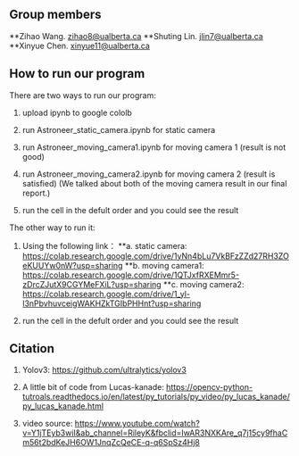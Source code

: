 ## Group members
**Zihao Wang. zihao8@ualberta.ca
**Shuting Lin. jlin7@ualberta.ca
**Xinyue Chen. xinyue11@ualberta.ca

## How to run our program
There are two ways to run our program:
1. upload ipynb to google cololb

2. run Astroneer_static_camera.ipynb for static camera

3. run Astroneer_moving_camera1.ipynb for moving camera 1 (result is not good)

4. run Astroneer_moving_camera2.ipynb for moving camera 2 (result is satisfied)
(We talked about both of the moving camera result in our final report.)

5. run the cell in the defult order and you could see the result

The other way to run it:
1. Using the following link：
**a. static camera: https://colab.research.google.com/drive/1yNn4bLu7VkBFzZZd27RH3ZOeKUUYw0nW?usp=sharing
**b. moving camera1: https://colab.research.google.com/drive/1QTJxfRXEMmr5-zDrcZJutX9CGYMeFXiL?usp=sharing
**c. moving camera2: https://colab.research.google.com/drive/1_yl-l3nPbvhuvceigWAKHZkTGIbPHHnt?usp=sharing

2. run the cell in the defult order and you could see the result

## Citation
1. Yolov3: https://github.com/ultralytics/yolov3

2. A little bit of code from Lucas-kanade: https://opencv-python-tutroals.readthedocs.io/en/latest/py_tutorials/py_video/py_lucas_kanade/py_lucas_kanade.html

3. video source: https://www.youtube.com/watch?v=Y1jTEyb3wiI&ab_channel=RileyK&fbclid=IwAR3NXKAre_q7j15cy9fhaCm56t2bdKeJH6OW1JnqZcQeCE-q-q6SpSz4Hj8
